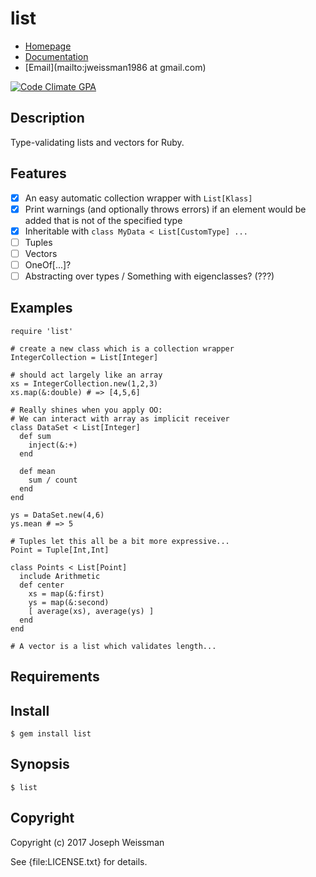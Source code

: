 # list

* [Homepage](https://rubygems.org/gems/list)
* [Documentation](http://rubydoc.info/gems/list/frames)
* [Email](mailto:jweissman1986 at gmail.com)

[![Code Climate GPA](https://codeclimate.com/github//list/badges/gpa.svg)](https://codeclimate.com/github//list)

## Description

Type-validating lists and vectors for Ruby.

## Features

  - [x] An easy automatic collection wrapper with `List[Klass]`
  - [x] Print warnings (and optionally throws errors) if an element would be added that is not of the specified type
  - [x] Inheritable with `class MyData < List[CustomType] ...`
  - [ ] Tuples
  - [ ] Vectors
  - [ ] OneOf[...]?
  - [ ] Abstracting over types / Something with eigenclasses? (???)

## Examples

    require 'list'

    # create a new class which is a collection wrapper
    IntegerCollection = List[Integer]

    # should act largely like an array
    xs = IntegerCollection.new(1,2,3)
    xs.map(&:double) # => [4,5,6]

    # Really shines when you apply OO:
    # We can interact with array as implicit receiver
    class DataSet < List[Integer]
      def sum
        inject(&:+)
      end

      def mean
        sum / count
      end
    end

    ys = DataSet.new(4,6)
    ys.mean # => 5

    # Tuples let this all be a bit more expressive...
    Point = Tuple[Int,Int]

    class Points < List[Point]
      include Arithmetic
      def center
        xs = map(&:first)
        ys = map(&:second)
        [ average(xs), average(ys) ]
      end
    end

    # A vector is a list which validates length...

## Requirements

## Install

    $ gem install list

## Synopsis

    $ list

## Copyright

Copyright (c) 2017 Joseph Weissman

See {file:LICENSE.txt} for details.
